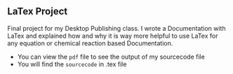 ## LaTex Project 
Final project for my Desktop Publishing class. I wrote a Documentation with LaTex and explained how and why  it is way more helpful to use LaTex for any equation or chemical reaction based Documentation.

* You can view the `pdf` file to see the output of my sourcecode file
* You will find the `sourcecode` in .tex file
